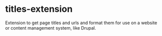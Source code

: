 # titles-extension
Extension to get page titles and urls and format them for use on a website or content management system, like Drupal.
